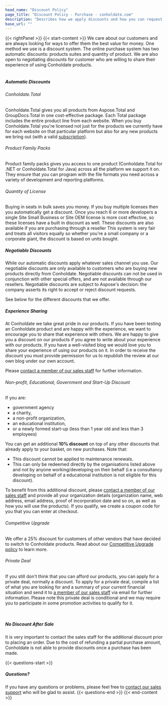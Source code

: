 ```yaml
---
head_name: "Discount Policy"
page_title: "Discount Policy - Purchase - conholdate.com"
description: "Describes how we apply discounts and how you can request one."
base_url: ""
---
```

{{< rightPanel >}}
{{< start-content >}}
We care about our customers and are always looking for ways to offer them the best value for money. One method we use is a discount system. The online purchase system has two automatic discounts: products suites and quantity of product. We are also open to negotiating discounts for customer who are willing to share their experience of using Conholdate products.  
&nbsp;  
##### Automatic Discounts
###### Conholdate.Total
Conholdate.Total gives you all products from Aspose.Total and GroupDocs.Total in one cost-effective package. Each Total package includes the entire product line from each website.  When you buy Conholdate.Total you're licensed not just for the products we currently have for each website on that particular platform but also for any new products we bring out (with a valid [subscription](/subscriptions)).

###### Product Family Packs
Product family packs gives you access to one product (Conholdate.Total for .NET or Conholdate.Total for Java) across all the platform we support it on. They ensure that you can program with the file formats you need across a variety of development and reporting platforms.

###### Quantity of License
Buying in seats in bulk saves you money. If you buy multiple licenses then you automatically get a discount. Once you reach 6 or more developers a single Site Small Business or Site OEM license is more cost effective, so these licenses have a built in discount as well. These discounts are also available if you are purchasing through a reseller This system is very fair and treats all visitors equally so whether you're a small company or a corporate giant, the discount is based on units bought.

##### Negotiable Discounts
While our automatic discounts apply whatever sales channel you use. Our negotiable discounts are only available to customers who are buying new products directly from Conholdate. Negotiable discounts can not be used in conjunction with other special offers, and are not available through our resellers. Negotiable discounts are subject to Aspose's decision: the company asserts its right to accept or reject discount requests.

See below for the different discounts that we offer.

##### Experience Sharing
At Conholdate we take great pride in our products. If you have been testing an Conholdate product and are happy with the experience, we want to encourage you to share that experience with others. We are happy to give you a discount on our products if you agree to write about your experience with our products. If you have a well-visited blog we would love you to share your experience of using our products on it. In order to receive the discount you must provide permission for us to republish the review at our own blog under our own account.

Please [contact a member of our sales staff](https://about.aspose.com/contact/) for further information.

###### Non-profit, Educational, Government and Start-Up Discount
If you are:

* government agency
* a charity,
* a non-profit organization,
* an educational institution,
* or a newly formed start-up (less than 1 year old and less than 3 employees)

You can get an additional **10% discount** on top of any other discounts that already apply to your basket, on new purchases. Note that:

* This discount cannot be applied to maintenance renewals.
* This can only be redeemed directly by the organisations listed above and not by anyone working/developing on their behalf (i.e a consultancy developing on behalf of a educational institution is not eligible for this discount).

To benefit from this additional discount, please [contact a member of our sales staff](https://about.aspose.com/contact/) and provide all your organization details (organization name, web address, email address, proof of incorporation date and so on, as well as how you will use the products). If you qualify, we create a coupon code for you that you can enter at checkout.

###### Competitive Upgrade
We offer a 25% discount for customers of other vendors that have decided to switch to Conholdate products. Read about our [Competitive Upgrade policy](competitive-upgrade) to learn more.

###### Private Deal
If you still don't think that you can afford our products, you can apply for a private deal, normally a discount. To apply for a private deal, compile a list of what you are looking for and a summary of your current financial situation and send it to [a member of our sales staff](https://about.aspose.com/contact/) via email for further information. Please note this private deal is conditional and we may require you to participate in some promotion activities to qualify for it.

&nbsp;  
##### **No Discount After Sale**
It is very important to contact the sales staff for the additional discount prior to placing an order. Due to the cost of refunding a partial purchase amount, Conholdate is not able to provide discounts once a purchase has been made.

{{< questions-start >}}
##### Questions?
If you have any questions or problems, please feel free to [contact our sales support](https://about.conholdate.com/contact/) who will be glad to assist.
{{< questions-end >}}
{{< end-content >}}